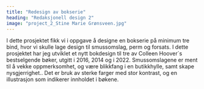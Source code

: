 ```yaml
---
title: "Redesign av bokserie"
heading: "Redaksjonell design 2"
image: "project_2_Stine Marie Grønsveen.jpg"
---
```


I dette prosjektet fikk vi i oppgave å designe en bokserie på minimum tre bind, hvor vi skulle lage design til smussomslag, perm og forsats. I dette prosjektet har jeg utviklet et nytt bokdesign til tre av Colleen Hoover´s bestselgende bøker, utgitt i 2016, 2014 og i 2022. Smussomslagene er ment til å vekke oppmerksomhet, og være blikkfang i en butikkhylle, samt skape nysgjerrighet.. Det er bruk av sterke farger med stor kontrast, og en illustrasjon som indikerer innholdet i bøkene.

